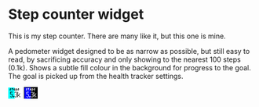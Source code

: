 # Step counter widget
This is my step counter. There are many like it, but this one is mine.

A pedometer widget designed to be as narrow as possible, but still easy to read, by sacrificing accuracy and only showing to the nearest 100 steps (0.1k).
Shows a subtle fill colour in the background for progress to the goal. The goal is picked up from the health tracker settings.


![](widstep-light.png)
![](widstep-dark.png)
